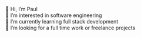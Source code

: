  👋 Hi, I’m Paul
 <br/>
 👀 I’m interested in software engineering
 <br/>
 🌱 I’m currently learning full stack development
 <br/>
 💞️ I’m looking for a full time work or freelance projects
 <br/>

<!---
PaulSong213/PaulSong213 is a ✨ special ✨ repository because its `README.md` (this file) appears on your GitHub profile.
You can click the Preview link to take a look at your changes.
--->
